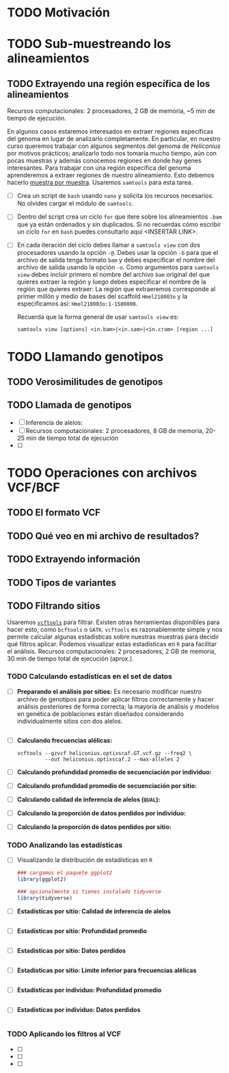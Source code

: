# <span class="todo TODO">TODO</span> Motivación

# <span class="todo TODO">TODO</span> Sub-muestreando los alineamientos

## <span class="todo TODO">TODO</span> Extrayendo una región específica de los alineamientos

Recursos computacionales: 2 procesadores, 2 GB de memoria, \~5 min de
tiempo de ejecución.

En algunos casos estaremos interesados en extraer regiones específicas
del genoma en lugar de analizarlo completamente. En particular, en
nuestro curso queremos trabajar con algunos segmentos del genoma de
*Heliconius* por motivos prácticos; analizarlo todo nos tomaría mucho
tiempo, aún con pocas muestras y además conocemos regiones en donde hay
genes interesantes. Para trabajar con una región específica del genoma
aprenderemos a extraer regiones de nuestro alineamiento. Esto debemos
hacerlo <u>muestra por muestra</u>. Usaremos `samtools` para esta tarea.

-   [ ] Crea un script de `bash` usando `nano` y solicita los recursos
    necesarios. No olvides cargar el módulo de `samtools`.

-   [ ] Dentro del script crea un ciclo `for` que itere sobre los
    alineamientos `.bam` que ya están ordenados y sin duplicados. Si no
    recuerdas cómo escribir un ciclo `for` en `bash` puedes consultarlo
    aquí &lt;INSERTAR LINK&gt;.

-   [ ] En cada iteración del ciclo debes llamar a `samtools view` con
    dos procesadores usando la opción `-@`. Debes usar la opción `-b`
    para que el archivo de salida tenga formato `bam` y debes
    especificar el nombre del archivo de salida usando la opción `-o`.
    Como argumentos para `samtools
          view` debes incluir primero el nombre del archivo `bam`
    original del que quieres extraer la región y luego debes especificar
    el nombre de la región que quieres extraer: La región que
    extraeremos corresponde al primer millón y medio de bases del
    scaffold `Hmel218003o` y la especificamos así:
    `Hmel218003o:1-1500000`.

    Recuerda que la forma general de usar `samtools view` es:

    ``` shell
    samtools view [options] <in.bam>|<in.sam>|<in.cram> [region ...]
    ```

# <span class="todo TODO">TODO</span> Llamando genotipos

## <span class="todo TODO">TODO</span> Verosimilitudes de genotipos

## <span class="todo TODO">TODO</span> Llamada de genotipos

-   [ ] Inferencia de alelos:
-   [ ] Recursos computacionales: 2 procesadores, 8 GB de memoria, 20-25
    min de tiempo total de ejecución
-   [ ]

# <span class="todo TODO">TODO</span> Operaciones con archivos VCF/BCF

## <span class="todo TODO">TODO</span> El formato VCF

## <span class="todo TODO">TODO</span> Qué veo en mi archivo de resultados?

## <span class="todo TODO">TODO</span> Extrayendo información

## <span class="todo TODO">TODO</span> Tipos de variantes

## <span class="todo TODO">TODO</span> Filtrando sitios

Usaremos [`vcftools`](https://vcftools.github.io/man_latest.html) para
filtrar. Existen otras herramientas disponibles para hacer esto, como
`bcftools` o `GATK`. `vcftools` es razonablemente simple y nos permite
calcular algunas estadísticas sobre nuestras muestras para decidir qué
filtros aplicar. Podemos visualizar estas estadísticas en `R` para
facilitar el análisis. Recursos computacionales: 2 procesadores, 2 GB de
memoria, 30 min de tiempo total de ejecución (aprox.).

### <span class="todo TODO">TODO</span> Calculando estadísticas en el set de datos

-   [ ] **Preparando el análisis por sitios:** Es necesario modificar
    nuestro archivo de genotipos para poder aplicar filtros
    correctamente y hacer análisis posteriores de forma correcta; la
    mayoría de análisis y modelos en genética de poblaciones están
    diseñados considerando individualmente sitios con dos alelos.

    ``` shell
    ```

-   [ ] **Calculando frecuencias alélicas:**

    ``` shell
    vcftools --gzvcf heliconius.optixscaf.GT.vcf.gz --freq2 \
             --out heliconius.optixscaf.2 --max-alleles 2
    ```

-   [ ] **Calculando profundidad promedio de secuenciación por
    individuo:**

-   [ ] **Calculando profundidad promedio de secuenciación por sitio:**

-   [ ] **Calculando calidad de inferencia de alelos (`QUAL`):**

-   [ ] **Calculando la proporción de datos perdidos por individuo:**

-   [ ] **Calculando la proporción de datos perdidos por sitio:**

### <span class="todo TODO">TODO</span> Analizando las estadísticas

-   [ ] Visualizando la distribución de estadísticas en `R`

    ``` r
    ### cargamos el paquete ggplot2
    library(ggplot2)

    ### opcionalmente si tienes instalado tidyverse
    library(tidyverse)
    ```

-   [ ] **Estadísticas por sitio: Calidad de inferencia de alelos**

    ``` r
    ```

-   [ ] **Estadísticas por sitio: Profundidad promedio**

    ``` r
    ```

-   [ ] **Estadísticas por sitio: Datos perdidos**

    ``` r
    ```

-   [ ] **Estadísticas por sitio: Límite inferior para frecuencias
    alélicas**

    ``` r
    ```

-   [ ] **Estadísticas por individuo: Profundidad promedio**

    ``` r
    ```

-   [ ] **Estadísticas por individuo: Datos perdidos**

    ``` r
    ```

### <span class="todo TODO">TODO</span> Aplicando los filtros al VCF

-   [ ]
-   [ ]
-   [ ]
